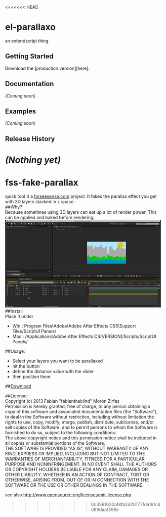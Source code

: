 <<<<<<< HEAD
# el-parallaxo

an extendscript thing

## Getting Started
Download the [production version][here].

[min]: https://github.com/fabiantheblind/el-parallaxo

## Documentation
_(Coming soon)_

## Examples
_(Coming soon)_

## Release History
_(Nothing yet)_
=======
fss-fake-parallax
=================

quick tool 4 a [forseesense.com](http://forseesense.com) project. It fakes the parallax effect you get with 3D layers stacked in z space.  
##Why?  
Because sometimes using 3D layers can eat up a lot of render power. This can be applied and baked before rendering.  
![anim](parallaxo.gif)  
##Install  
Place it under
- Win : Program Files\Adobe\Adobe After Effects CS5\Support Files/ScriptUI Panels/  
- Mac : /Applications/Adobe After Effects CS[VERSION]/Scripts/ScriptUI Panels/  

##Usage:

- Select your layers you want to be parallaxed  
- hit the button  
- define the distance value with the slider  
- then position them  

##[Download](https://github.com/fabiantheblind/fss-fake-parallax/archive/master.zip)  

##License:  
Copyright (c)  2013 Fabian "fabiantheblind" Morón Zirfas  
Permission is hereby granted, free of charge, to any person obtaining a copy of this software and associated documentation files (the "Software"), to deal in the Software  without restriction, including without limitation the rights to use, copy, modify, merge, publish, distribute, sublicense, and/or sell copies of the Software, and to  permit persons to whom the Software is furnished to do so, subject to the following conditions:  
The above copyright notice and this permission notice shall be included in all copies or substantial portions of the Software.  
THE SOFTWARE IS PROVIDED "AS IS", WITHOUT WARRANTY OF ANY KIND, EXPRESS OR IMPLIED, INCLUDING BUT NOT LIMITED TO THE WARRANTIES OF MERCHANTABILITY, FITNESS FOR A  PARTICULAR PURPOSE AND NONINFRINGEMENT. IN NO EVENT SHALL THE AUTHORS OR COPYRIGHT HOLDERS BE LIABLE FOR ANY CLAIM, DAMAGES OR OTHER LIABILITY, WHETHER IN AN ACTION OF  CONTRACT, TORT OR OTHERWISE, ARISING FROM, OUT OF OR IN CONNECTION WITH THE SOFTWARE OR THE USE OR OTHER DEALINGS IN THE SOFTWARE.  

see also http://www.opensource.org/licenses/mit-license.php

>>>>>>> 0c3391620af8fb2d20177fda191cdd69daa1556e

